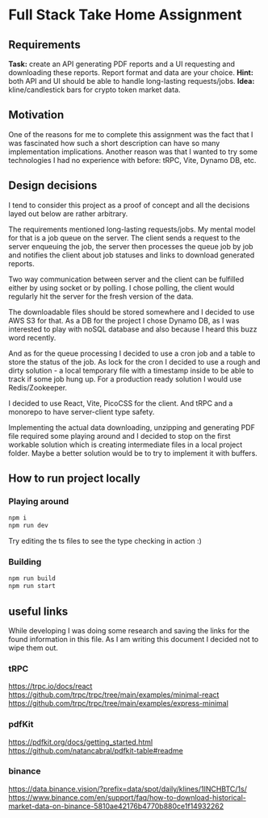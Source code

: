 # Full Stack Take Home Assignment

## Requirements

**Task:** create an API generating PDF reports and a UI requesting and downloading these reports. Report format and data are your choice. 
**Hint:** both API and UI should be able to handle long-lasting requests/jobs.
**Idea:** kline/candlestick bars for crypto token market data.

## Motivation

One of the reasons for me to complete this assignment was the fact that I was fascinated how such a short description can have so many implementation implications. Another reason was that I wanted to try some technologies I had no experience with before: tRPC, Vite, Dynamo DB, etc.

## Design decisions

I tend to consider this project as a proof of concept and all the decisions layed out below are rather arbitrary.

The requirements mentioned long-lasting requests/jobs. My mental model for that is a job queue on the server. The client sends a request to the server enqueuing the job, the server then processes the queue job by job and notifies the client about job statuses and links to download generated reports.

Two way communication between server and the client can be fulfilled either by using socket or by polling. I chose polling, the client would regularly hit the server for the fresh version of the data.

The downloadable files should be stored somewhere and I decided to use AWS S3 for that. As a DB for the project I chose Dynamo DB, as I was interested to play with noSQL database and also because I heard this buzz word recently.

And as for the queue processing I decided to use a cron job and a table to store the status of the job. As lock for the cron I decided to use a rough and dirty solution - a local temporary file with a timestamp inside to be able to track if some job hung up. For a production ready solution I would use Redis/Zookeeper.

I decided to use React, Vite, PicoCSS for the client. And tRPC and a monorepo to have server-client type safety.

Implementing the actual data downloading, unzipping and generating PDF file required some playing around and I decided to stop on the first workable solution which is creating intermediate files in a local project folder. Maybe a better solution would be to try to implement it with buffers.

## How to run project locally
### Playing around

```bash
npm i
npm run dev
```

Try editing the ts files to see the type checking in action :)

### Building

```bash
npm run build
npm run start
```

## useful links

While developing I was doing some research and saving the links for the found information in this file. As I am writing this document I decided not to wipe them out.

### tRPC

https://trpc.io/docs/react 
https://github.com/trpc/trpc/tree/main/examples/minimal-react
https://github.com/trpc/trpc/tree/main/examples/express-minimal

### pdfKit

https://pdfkit.org/docs/getting_started.html
https://github.com/natancabral/pdfkit-table#readme

### binance

https://data.binance.vision/?prefix=data/spot/daily/klines/1INCHBTC/1s/
https://www.binance.com/en/support/faq/how-to-download-historical-market-data-on-binance-5810ae42176b4770b880ce1f14932262

